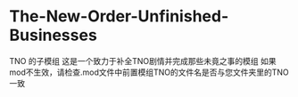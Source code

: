 # The-New-Order-Unfinished-Businesses
TNO 的子模组
这是一个致力于补全TNO剧情并完成那些未竟之事的模组
如果mod不生效，请检查.mod文件中前置模组TNO的文件名是否与您文件夹里的TNO一致